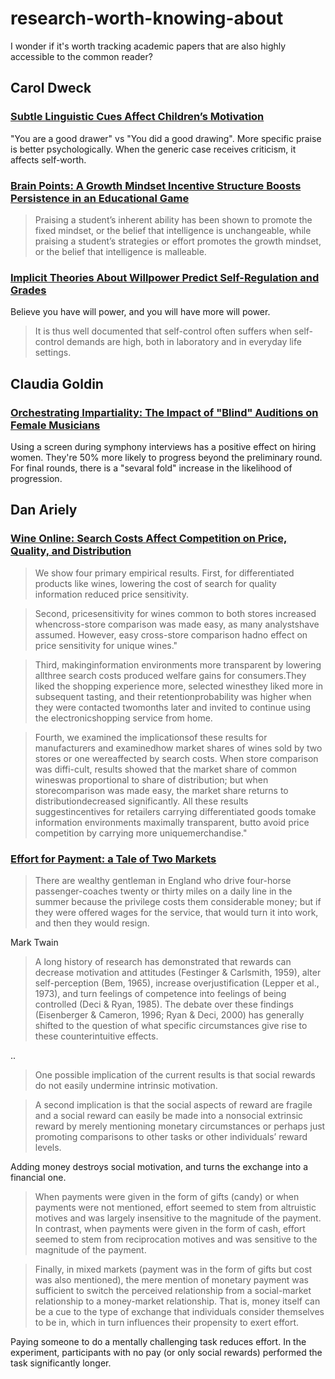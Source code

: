 # research-worth-knowing-about
I wonder if it's worth tracking academic papers that are also highly accessible to the common reader?

## Carol Dweck

### [Subtle Linguistic Cues Affect Children’s Motivation](https://psychology.stanford.edu/sites/all/files/Suble%20linguistic%20cues%20impact%20children's%20motivation_0.pdf)
"You are a good drawer" vs "You did a good drawing". More specific praise is better psychologically. When the generic case receives criticism, it affects self-worth.

### [Brain Points: A Growth Mindset Incentive Structure Boosts Persistence in an Educational Game](https://psychology.stanford.edu/sites/all/files/brainpoints_chi.pdf)
> Praising a student’s inherent ability has been shown to promote the fixed mindset, or the belief that intelligence is unchangeable, while praising a student’s strategies or effort promotes the growth mindset, or the belief that intelligence is malleable.

### [Implicit Theories About Willpower Predict Self-Regulation and Grades](https://psychology.stanford.edu/sites/all/files/Implicit%20Theories%20about%20Willpower%20Predict%20Self%20Regulation%20and%20Grades%20in%20Everyday%20_Job%20et%20al%202015%20.pdf)
Believe you have will power, and you will have more will power.

> It is thus well documented that self-control often suffers when self-control demands are high, both in laboratory and in everyday life settings.

## Claudia Goldin
### [Orchestrating Impartiality: The Impact of "Blind" Auditions on Female Musicians ](http://scholar.harvard.edu/files/goldin/files/orchestrating_impartiality_the_effect_of_blind_auditions_on_female_musicians.pdf)

Using a screen during symphony interviews has a positive effect on hiring women. They're 50% more likely to progress beyond the preliminary round. For final rounds, there is a "sevaral fold" increase in the likelihood of progression.

## Dan Ariely

### [Wine Online: Search Costs Affect Competition on Price, Quality, and Distribution](http://web.mit.edu/ariely/www/MIT/Papers/wine.pdf)
> We show four primary empirical results. First, for differentiated products like wines, lowering the cost of search for quality information reduced price sensitivity.

> Second, pricesensitivity for wines common to both stores increased whencross-store comparison was made easy, as many analystshave assumed. However, easy cross-store comparison hadno effect on price sensitivity for unique wines."

> Third, makinginformation environments more transparent by lowering allthree search costs produced welfare gains for consumers.They liked the shopping experience more, selected winesthey liked more in subsequent tasting, and their retentionprobability was higher when they were contacted twomonths later and invited to continue using the electronicshopping service from home.

> Fourth, we examined the implicationsof these results for manufacturers and examinedhow market shares of wines sold by two stores or one wereaffected by search costs. When store comparison was diffi-cult, results showed that the market share of common wineswas proportional to share of distribution; but when storecomparison was made easy, the market share returns to distributiondecreased significantly. All these results suggestincentives for retailers carrying differentiated goods tomake information environments maximally transparent, butto avoid price competition by carrying more uniquemerchandise."

### [Effort for Payment: a Tale of Two Markets](http://web.mit.edu/ariely/www/MIT/Papers/2markets.pdf)

> There are wealthy gentleman in England who drive four-horse passenger-coaches twenty or thirty miles on a daily line in the summer because the privilege costs them considerable money; but if they were offered wages for the service, that would turn it into work, and then they would resign.

Mark Twain

> A long history of research has demonstrated that rewards can decrease motivation and attitudes (Festinger & Carlsmith, 1959), alter self-perception (Bem, 1965), increase overjustification (Lepper et al., 1973), and turn feelings of competence into feelings of being controlled (Deci & Ryan, 1985). The debate over these findings (Eisenberger & Cameron, 1996; Ryan & Deci, 2000) has generally shifted to the question of what specific circumstances give rise to these counterintuitive effects.

..

> One possible implication of the current results is that social rewards do not easily undermine intrinsic motivation.

> A second implication is that the social aspects of reward are fragile and a social reward can easily be made into a nonsocial extrinsic reward by merely mentioning monetary circumstances or perhaps just promoting comparisons to other tasks or other individuals’ reward levels.

Adding money destroys social motivation, and turns the exchange into a financial one.

> When payments were given in the form of gifts (candy) or when payments were not mentioned, effort seemed to stem from altruistic motives and was largely insensitive to the magnitude of the payment. In contrast, when payments were given in the form of cash, effort seemed to stem from reciprocation motives and was sensitive to the magnitude of the payment. 

> Finally, in mixed markets (payment was in the form of gifts but cost was also mentioned), the mere mention of monetary payment was sufficient to switch the perceived relationship from a social-market relationship to a money-market relationship. That is, money itself can be a cue to the type of exchange that individuals consider themselves to be in, which in turn influences their propensity to exert effort.

Paying someone to do a mentally challenging task reduces effort. In the experiment, participants with no pay (or only social rewards) performed the task significantly longer.

